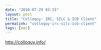 ```yaml
---
date: "2010-07-29 03:15"
layout: post
title: "Colloquy: IRC, SILC & ICB Client"
permalink: "colloquy-irc-silc-icb-client"
tags: [mac]
---
```


<a href="http://colloquy.info/">http://colloquy.info/</a>
